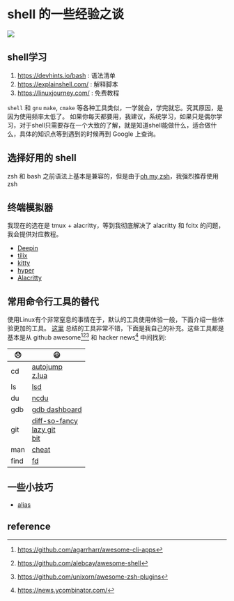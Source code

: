# shell 的一些经验之谈 

![](https://preview.redd.it/8a7tpszpdgj41.png?width=640&height=360&crop=smart&auto=webp&s=04e05726a9bb67ff47a8599101931409953859a0)

## shell学习
1. https://devhints.io/bash  : 语法清单
2. https://explainshell.com/ : 解释脚本
3. https://linuxjourney.com/ : 免费教程

`shell` 和 `gnu` `make`, `cmake` 等各种工具类似，一学就会，学完就忘。究其原因，是因为使用频率太低了。 如果你每天都要用，我建议，系统学习，如果只是偶尔学习，对于shell只需要存在一个大致的了解，就是知道shell能做什么，适合做什么，具体的知识点等到遇到的时候再到 Google 上查询。
## 选择好用的 shell
zsh 和 bash 之前语法上基本是兼容的，但是由于[oh my zsh](https://github.com/ohmyzsh/ohmyzsh)，我强烈推荐使用zsh

## 终端模拟器
我现在的选在是 tmux + alacritty，等到我彻底解决了 alacritty 和 fcitx 的问题，我会提供对应教程。

- [Deepin](https://github.com/linuxdeepin/deepin-terminal)
- [tilix](https://gnunn1.github.io/tilix-web/)
- [kitty](https://sw.kovidgoyal.net/kitty/)
- [hyper](https://hyper.is/)
- [Alacritty](https://github.com/alacritty/alacritty)

## 常用命令行工具的替代
使用Linux有个非常窒息的事情在于，默认的工具使用体验一般，下面介绍一些体验更加的工具。
[这里](https://css.csail.mit.edu/jitk/) 总结的工具非常不错，下面是我自己的补充。这些工具都是基本是从 github awesome[^1][^2][^3] 和 hacker news[^4] 中间找到:

| 😞   | 😃                                                                                                                   |
|------|----------------------------------------------------------------------------------------------------------------------|
| cd   | [autojump](https://github.com/wting/autojump) <br> [z.lua](https://github.com/skywind3000/z.lua)                     |
| ls   | [lsd](https://github.com/Peltoche/lsd)                                                                               |
| du   | [ncdu](https://dev.yorhel.nl/ncdu)                                                                             |
| gdb  | [gdb dashboard](https://github.com/cyrus-and/gdb-dashboard)                                                 |
| git  | [diff-so-fancy](https://github.com/so-fancy/diff-so-fancy) <br> [lazy git](https://github.com/jesseduffield/lazygit) <br> [bit](https://github.com/chriswalz/bit)|
| man  | [cheat](https://github.com/chubin/cheat.sh)                                                                          |
| find | [fd](https://github.com/chinanf-boy/fd-zh)                                                                           |

## 一些小技巧
- [alias](https://thorsten-hans.com/5-types-of-zsh-aliases)

## reference
[^1]: https://github.com/agarrharr/awesome-cli-apps
[^2]: https://github.com/alebcay/awesome-shell
[^3]: https://github.com/unixorn/awesome-zsh-plugins
[^4]: https://news.ycombinator.com/ 
